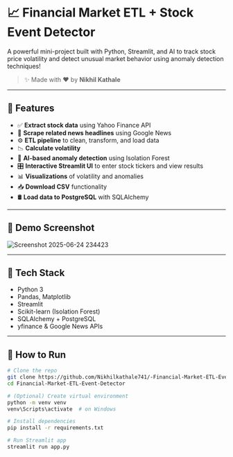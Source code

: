 # 📈 Financial Market ETL + Stock Event Detector

A powerful mini-project built with Python, Streamlit, and AI to track stock price volatility and detect unusual market behavior using anomaly detection techniques!

> ✨ Made with ❤️ by **Nikhil Kathale**

---

## 🚀 Features

- ✅ **Extract stock data** using Yahoo Finance API
- 📰 **Scrape related news headlines** using Google News
- ⚙️ **ETL pipeline** to clean, transform, and load data
- 📉 **Calculate volatility**
- 🤖 **AI-based anomaly detection** using Isolation Forest
- 🎛️ **Interactive Streamlit UI** to enter stock tickers and view results
- 📊 **Visualizations** of volatility and anomalies
- 📥 **Download CSV** functionality
- 🛢️ **Load data to PostgreSQL** with SQLAlchemy

---

## 📸 Demo Screenshot


![Screenshot 2025-06-24 234423](https://github.com/user-attachments/assets/8ef9c182-bb6a-4a9f-8392-c6a6af8c1a3b)


---

## 🧪 Tech Stack

- Python 3
- Pandas, Matplotlib
- Streamlit
- Scikit-learn (Isolation Forest)
- SQLAlchemy + PostgreSQL
- yfinance & Google News APIs

---

## 🧰 How to Run

```bash
# Clone the repo
git clone https://github.com/Nikhilkathale741/-Financial-Market-ETL-Event-Detector.git
cd Financial-Market-ETL-Event-Detector

# (Optional) Create virtual environment
python -m venv venv
venv\Scripts\activate  # on Windows

# Install dependencies
pip install -r requirements.txt

# Run Streamlit app
streamlit run app.py
